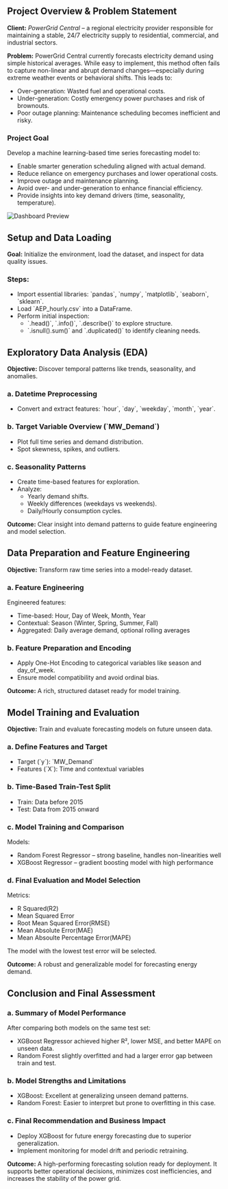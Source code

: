## Project Overview & Problem Statement

**Client:** *PowerGrid Central* – a regional electricity provider responsible for maintaining a stable, 24/7 electricity supply to residential, commercial, and industrial sectors.

**Problem:**
PowerGrid Central currently forecasts electricity demand using simple historical averages. While easy to implement, this method often fails to capture non-linear and abrupt demand changes—especially during extreme weather events or behavioral shifts. This leads to:

- Over-generation: Wasted fuel and operational costs.
- Under-generation: Costly emergency power purchases and risk of brownouts.
- Poor outage planning: Maintenance scheduling becomes inefficient and risky.

### Project Goal
Develop a machine learning-based time series forecasting model to:
- Enable smarter generation scheduling aligned with actual demand.
- Reduce reliance on emergency purchases and lower operational costs.
- Improve outage and maintenance planning.
- Avoid over- and under-generation to enhance financial efficiency.
- Provide insights into key demand drivers (time, seasonality, temperature).

![Dashboard Preview](images/churn.gif)

## Setup and Data Loading

**Goal:** Initialize the environment, load the dataset, and inspect for data quality issues.

### Steps:
- Import essential libraries: \`pandas\`, \`numpy\`, \`matplotlib\`, \`seaborn\`, \`sklearn\`.
- Load \`AEP_hourly.csv\` into a DataFrame.
- Perform initial inspection:
  - \`.head()\`, \`.info()\`, \`.describe()\` to explore structure.
  - \`.isnull().sum()\` and \`.duplicated()\` to identify cleaning needs.

## Exploratory Data Analysis (EDA)

**Objective:** Discover temporal patterns like trends, seasonality, and anomalies.

### a. Datetime Preprocessing
- Convert and extract features: \`hour\`, \`day\`, \`weekday\`, \`month\`, \`year\`.

### b. Target Variable Overview (\`MW_Demand\`)
- Plot full time series and demand distribution.
- Spot skewness, spikes, and outliers.

### c. Seasonality Patterns
- Create time-based features for exploration.
- Analyze:
  - Yearly demand shifts.
  - Weekly differences (weekdays vs weekends).
  - Daily/Hourly consumption cycles.

**Outcome:** Clear insight into demand patterns to guide feature engineering and model selection.

## Data Preparation and Feature Engineering

**Objective:** Transform raw time series into a model-ready dataset.

### a. Feature Engineering
Engineered features:
- Time-based: Hour, Day of Week, Month, Year
- Contextual: Season (Winter, Spring, Summer, Fall)
- Aggregated: Daily average demand, optional rolling averages

### b. Feature Preparation and Encoding
- Apply One-Hot Encoding to categorical variables like season and day_of_week.
- Ensure model compatibility and avoid ordinal bias.

**Outcome:** A rich, structured dataset ready for model training.

## Model Training and Evaluation

**Objective:** Train and evaluate forecasting models on future unseen data.

### a. Define Features and Target
- Target (\`y\`): \`MW_Demand\`
- Features (\`X\`): Time and contextual variables

### b. Time-Based Train-Test Split
- Train: Data before 2015
- Test: Data from 2015 onward

### c. Model Training and Comparison
Models:
- Random Forest Regressor – strong baseline, handles non-linearities well
- XGBoost Regressor – gradient boosting model with high performance

### d. Final Evaluation and Model Selection
Metrics:
- R Squared(R2)
- Mean Squared Error
- Root Mean Squared Error(RMSE)
- Mean Absolute Error(MAE)
- Mean Absoulte Percentage Error(MAPE)

The model with the lowest test error will be selected.

**Outcome:** A robust and generalizable model for forecasting energy demand.

## Conclusion and Final Assessment

### a. Summary of Model Performance
After comparing both models on the same test set:
- XGBoost Regressor achieved higher R², lower MSE, and better MAPE on unseen data.
- Random Forest slightly overfitted and had a larger error gap between train and test.

### b. Model Strengths and Limitations
- XGBoost: Excellent at generalizing unseen demand patterns.
- Random Forest: Easier to interpret but prone to overfitting in this case.

### c. Final Recommendation and Business Impact
- Deploy XGBoost for future energy forecasting due to superior generalization.
- Implement monitoring for model drift and periodic retraining.

**Outcome:**
A high-performing forecasting solution ready for deployment. It supports better operational decisions, minimizes cost inefficiencies, and increases the stability of the power grid.
